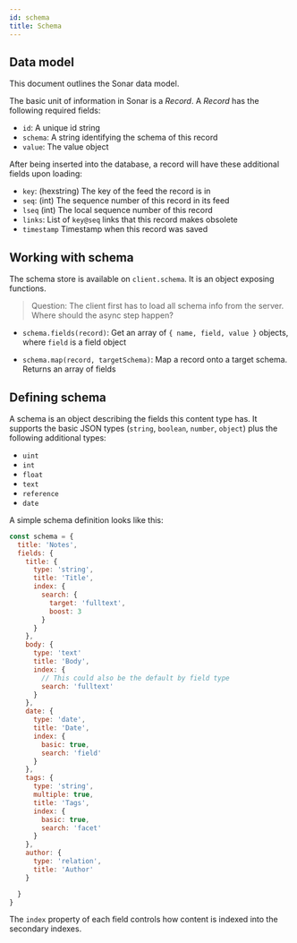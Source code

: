 ```yaml
---
id: schema
title: Schema
---
```


## Data model

This document outlines the Sonar data model.

The basic unit of information in Sonar is a *Record*. A *Record* has the following required fields:

* `id`: A unique id string
* `schema`: A string identifying the schema of this record
* `value`: The value object

After being inserted into the database, a record will have these additional fields upon loading:

* `key`: (hexstring) The key of the feed the record is in
* `seq`: (int) The sequence number of this record in its feed
* `lseq` (int) The local sequence number of this record
* `links`: List of `key@seq` links that this record makes obsolete
* `timestamp` Timestamp when this record was saved


## Working with schema

The schema store is available on `client.schema`. It is an object exposing functions.

> Question: The client first has to load all schema info from the server. Where should the async step happen?

* `schema.fields(record)`: Get an array of `{ name, field, value }` objects, where `field` is a field object

* `schema.map(record, targetSchema)`: Map a record onto a target schema. Returns an array of fields


## Defining schema

A schema is an object describing the fields this content type has. It supports the basic JSON types (`string`, `boolean`, `number`, `object`) plus the following additional types:

* `uint`
* `int`
* `float`
* `text`
* `reference`
* `date`

A simple schema definition looks like this:

```javascript
const schema = {
  title: 'Notes',
  fields: {
    title: {
      type: 'string',
      title: 'Title',
      index: {
        search: {
          target: 'fulltext',
          boost: 3
        }
      }
    },
    body: {
      type: 'text'
      title: 'Body',
      index: {
        // This could also be the default by field type
        search: 'fulltext'
      }
    },
    date: {
      type: 'date',
      title: 'Date',
      index: {
        basic: true,
        search: 'field'
      }
    },
    tags: {
      type: 'string',
      multiple: true,
      title: 'Tags',
      index: {
        basic: true,
        search: 'facet'
      }
    },
    author: {
      type: 'relation',
      title: 'Author'
    }

  }
}
```

The `index` property of each field controls how content is indexed into the secondary indexes.
